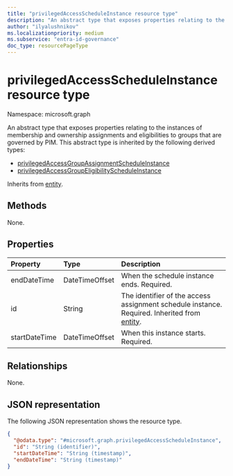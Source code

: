```yaml
---
title: "privilegedAccessScheduleInstance resource type"
description: "An abstract type that exposes properties relating to the instances of membership and ownership assignments and eligibilities to groups that are governed by PIM."
author: "ilyalushnikov"
ms.localizationpriority: medium
ms.subservice: "entra-id-governance"
doc_type: resourcePageType
---
```


# privilegedAccessScheduleInstance resource type

Namespace: microsoft.graph

An abstract type that exposes properties relating to the instances of membership and ownership assignments and eligibilities to groups that are governed by PIM. This abstract type is inherited by the following derived types:
+ [privilegedAccessGroupAssignmentScheduleInstance](privilegedaccessgroupassignmentscheduleinstance.md)
+ [privilegedAccessGroupEligibilityScheduleInstance](privilegedaccessgroupeligibilityscheduleinstance.md)

Inherits from [entity](../resources/entity.md).

## Methods
None.

## Properties
|Property|Type|Description|
|:---|:---|:---|
|endDateTime|DateTimeOffset|When the schedule instance ends. Required.|
|id|String|The identifier of the access assignment schedule instance. Required. Inherited from [entity](../resources/entity.md).|
|startDateTime|DateTimeOffset|When this instance starts. Required.|

## Relationships
None.

## JSON representation
The following JSON representation shows the resource type.
<!-- {
  "blockType": "resource",
  "keyProperty": "id",
  "@odata.type": "microsoft.graph.privilegedAccessScheduleInstance",
  "baseType": "microsoft.graph.entity",
  "openType": false
}
-->
``` json
{
  "@odata.type": "#microsoft.graph.privilegedAccessScheduleInstance",
  "id": "String (identifier)",
  "startDateTime": "String (timestamp)",
  "endDateTime": "String (timestamp)"
}
```

